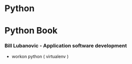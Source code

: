 # Python 


# Python Book
### Bill Lubanovic - Application software development


- workon python ( virtualenv )





